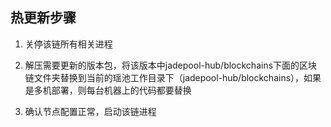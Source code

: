 ## 热更新步骤

1. 关停该链所有相关进程
2. 解压需要更新的版本包，将该版本中jadepool-hub/blockchains下面的区块链文件夹替换到当前的瑶池工作目录下（jadepool-hub/blockchains），如果是多机部署，则每台机器上的代码都要替换

3. 确认节点配置正常，启动该链进程
